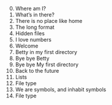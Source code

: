 0. Where am I? 
1. What’s in there? 
2. There is no place like home 
3. The long format 
4. Hidden files 
5. I love numbers 
6. Welcome 
7. Betty in my first directory 
8. Bye bye Betty 
9. Bye bye My first directory 
10. Back to the future 
11. Lists 
12. File type 
13. We are symbols, and inhabit symbols
12. File type 
